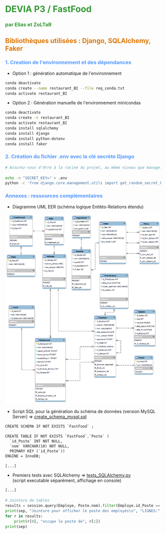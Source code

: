 # <span style="color: #339933;">DEVIA P3 / FastFood</span>
### <span style="color: #339933;">par Elias et ZoLTaR</span>
## <span style="color: #dd7700;">Bibliothèques utilisées : Django, SQLAlchemy, Faker</span>
### <span style="color: #5599ff;">1. Creation de l'environnement et des dépendances</span>

- Option 1 : génération automatique de l'environnement
```sh
conda deactivate
conda create --name restaurant_BI --file req_conda.txt
conda activate restaurant_BI
```

- Option 2 : Génération manuelle de l'environnement minicondas
```sh
conda deactivate
conda create -n restaurant_BI
conda activate restaurant_BI
conda install sqlalchemy
conda install django
conda install python-dotenv
conda install faker
```

### <span style="color: #5599ff;">2. Création du fichier .env avec la clé secrète Django</span>

```sh
# Assurez-vous d'être à la racine du projet, au même niveau que manage.py

echo -n "SECRET_KEY=" > .env
python -c 'from django.core.management.utils import get_random_secret_key; print(get_random_secret_key())' >> .env
```

### <span style="color: #5599ff;">Annexes : ressources complémentaires</span>

- Diagramme UML EER (schéma logique Entités-Relations étendu)

![alt text](restaurant_BI_EER.png "EER Model")

- Script SQL pour la génération du schéma de données (version MySQL Server) => <a href="https://github.com/zoltarzol/restaurant_BI/blob/dev_cedric/create_schema_mysql.sql">create_schema_mysql.sql</a><br>

```
CREATE SCHEMA IF NOT EXISTS `FastFood` ;

CREATE TABLE IF NOT EXISTS `FastFood`.`Poste` (
  `id_Poste` INT NOT NULL,
  `nom` VARCHAR(10) NOT NULL,
  PRIMARY KEY (`id_Poste`))
ENGINE = InnoDB;

[...]
```

- Premiers tests avec SQLAlchemy => <a href="https://github.com/zoltarzol/restaurant_BI/blob/dev_cedric/tests_SQLAlchemy.py">tests_SQLAlchemy.py</a><br>
(script executable séparément, affichage en console)

```py
[...]

# Jointure de tables
results = session.query(Employe, Poste.nom).filter(Employe.id_Poste == Poste.id_Poste).all()
print(sep, "Jointure pour afficher le poste des employés\n", "LIGNES:", len(results), "\n")
for r in results:
    print(r[0], "occupe le poste de", r[1])
print(sep)
```
